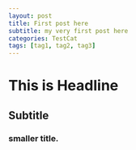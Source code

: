 ```yaml
---
layout: post
title: First post here
subtitle: my very first post here
categories: TestCat
tags: [tag1, tag2, tag3]
---
```


# This is Headline
## Subtitle
### smaller title.